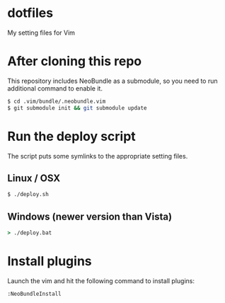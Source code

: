 # dotfiles
My setting files for Vim

# After cloning this repo
This repository includes NeoBundle as a submodule, so you need to run additional command to enable it.

```bash
$ cd .vim/bundle/.neobundle.vim
$ git submodule init && git submodule update
```

# Run the deploy script
The script puts some symlinks to the appropriate setting files.

## Linux / OSX
```bash
$ ./deploy.sh
```

## Windows (newer version than Vista)
```cmd
> ./deploy.bat
```

# Install plugins
Launch the vim and hit the following command to install plugins:

```vim
:NeoBundleInstall
```
